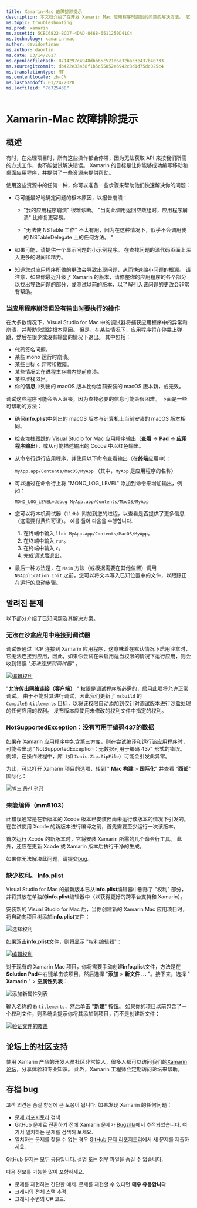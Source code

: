 ```yaml
---
title: Xamarin-Mac 故障排除提示
description: 本文档介绍了在开发 Xamarin Mac 应用程序时遇到的问题的解决方法。 它还讨论了获取支持的方法。
ms.topic: troubleshooting
ms.prod: xamarin
ms.assetid: 5CBC6822-BCD7-4DAD-8468-6511250D41C4
ms.technology: xamarin-mac
author: davidortinau
ms.author: daortin
ms.date: 03/14/2017
ms.openlocfilehash: 8714297c4948dbb65c521d6a32bac3e437b40733
ms.sourcegitcommit: db422e33438f1b5c55852e6942c3d1d75dc025c4
ms.translationtype: MT
ms.contentlocale: zh-CN
ms.lasthandoff: 01/24/2020
ms.locfileid: "76725438"
---
```

# <a name="xamarinmac-troubleshooting-tips"></a>Xamarin-Mac 故障排除提示

## <a name="overview"></a>概述

有时，在处理项目时，所有这些操作都会停滞，因为无法获取 API 来按我们所需的方式工作，也不能尝试解决错误。 Xamarin 的目标是让你能够成功编写移动和桌面应用程序，并提供了一些资源来提供帮助。

使用这些资源中的任何一种，你可以准备一些步骤来帮助他们快速解决你的问题：

- 尽可能最好地确定问题的根本原因，以报告崩溃：

  - "我的应用程序崩溃" 很难诊断。 "当向此调用返回空数组时，应用程序崩溃" 比修复更容易。

  - "无法使 NSTable 工作" 不太有用，因为在这种情况下，似乎不会调用我的 NSTableDelegate 上的任何方法。 "

- 如果可能，请提供一个显示问题的小示例程序。 在查找问题的源代码页面上深入更多的时间和精力。

- 知道您对应用程序所做的更改会导致出现问题，从而快速缩小问题的根源。 请注意，如果你最近升级了 Xamarin 的版本，请修整你的应用程序的各个部分以找出导致问题的部分，或测试以前的版本，以了解引入该问题的更改会非常有帮助。

### <a name="what-to-do-when-your-app-crashes-with-no-output"></a>当应用程序崩溃但没有输出时要执行的操作

在大多数情况下，Visual Studio for Mac 中的调试器将捕获应用程序中的异常和崩溃，并帮助您跟踪根本原因。 但是，在某些情况下，应用程序将在停靠上弹跳，然后在很少或没有输出的情况下退出。 其中包括：

- 代码签名问题。
- 某些 mono 运行时崩溃。
- 某些目标 c 异常和故障。
- 某些情况会在进程生存期内提前崩溃。
- 某些堆栈溢出。
- 你的**信息**中列出的 macOS 版本比你当前安装的 macOS 版本新，或无效。

调试这些程序可能会令人沮丧，因为查找必要的信息可能会很困难。 下面是一些可帮助的方法：

- 确保**info.plist**中列出的 macOS 版本与计算机上当前安装的 macOS 版本相同。
- 检查堆栈跟踪的 Visual Studio for Mac 应用程序输出（**查看** -> **Pad** -> **应用程序输出**），或从可能描述输出的 Cocoa 中以红色输出。
- 从命令行运行应用程序，并使用以下命令查看输出（在**终端**应用中）：

  `MyApp.app/Contents/MacOS/MyApp` （其中，`MyApp` 是应用程序的名称）
- 可以通过在命令行上将 "MONO_LOG_LEVEL" 添加到命令来增加输出，例如：

  `MONO_LOG_LEVEL=debug MyApp.app/Contents/MacOS/MyApp`
- 您可以将本机调试器（`lldb`）附加到您的进程，以查看是否提供了更多信息（这需要付费许可证）。 예를 들어 다음을 수행합니다.

  1. 在终端中输入 `lldb MyApp.app/Contents/MacOS/MyApp`。
  2. 在终端中输入 `run`。
  3. 在终端中输入 `c`。
  4. 完成调试后退出。
- 最后一种方法是，在 `Main` 方法（或根据需要在其他位置）调用 `NSApplication.Init` 之前，您可以将文本写入已知位置中的文件，以跟踪正在运行的启动步骤。

## <a name="known-issues"></a>알려진 문제

以下部分介绍了已知问题及其解决方案。

### <a name="unable-to-connect-to-the-debugger-in-sandboxed-apps"></a>无法在沙盒应用中连接到调试器

调试器通过 TCP 连接到 Xamarin 应用程序，这意味着在默认情况下启用沙盒时，它无法连接到应用，因此，如果你尝试在未启用适当权限的情况下运行应用，则会收到错误 *"无法连接到调试器"* 。

[![编辑权利](troubleshooting-images/debug01.png "编辑权利")](troubleshooting-images/debug01-large.png#lightbox)

"**允许传出网络连接（客户端）** " 权限是调试程序所必需的，启用此项将允许正常调试。 由于不能对其进行调试，因此我们更新了 `msbuild` 的 `CompileEntitlements` 目标，以将该权限自动添加到仅针对调试版本进行沙盒处理的任何应用的权利。 发布版本应使用未修改的权利文件中指定的权利。

### <a name="systemnotsupportedexception-no-data-is-available-for-encoding-437"></a>NotSupportedException：没有可用于编码437的数据

如果在 Xamarin 应用程序中包含第三方库，则在尝试编译和运行该应用程序时，可能会出现 "NotSupportedException：无数据可用于编码 437" 形式的错误。 例如，在操作过程中，库（如 `Ionic.Zip.ZipFile`）可能会引发此异常。

为此，可以打开 Xamarin 项目的选项，转到 " **Mac 构建** > **国际化**" 并查看 "**西部**" 国际化：

[![빌드 옵션 편집](troubleshooting-images/issue01.png "빌드 옵션 편집")](troubleshooting-images/issue01-large.png#lightbox)

### <a name="failed-to-compile-mm5103"></a>未能编译（mm5103）

此错误通常是在新版本的 Xcode 版本已安装但尚未运行该版本的情况下引发的。 在尝试使用 Xcode 的新版本进行编译之前，首先需要至少运行一次该版本。

首次运行 Xcode 的新版本时，它将安装 Xamarin 所需的几个命令行工具。 此外，还应在更新 Xcode 或 Xamarin 版本后执行干净的生成。

如果你无法解决此问题，请提交[bug](#filing-a-bug)。

### <a name="missing-entitlementsplist"></a>缺少权利。 info.plist

Visual Studio for Mac 的最新版本已从**info.plist**编辑器中删除了 "权利" 部分，并将其放在单独的**info.plist**编辑器中（以获得更好的跨平台支持和 Xamarin）。

安装新的 Visual Studio for Mac 后，当你创建新的 Xamarin Mac 应用项目时，将自动向项目树添加**info.plist**文件：

![选择权利](troubleshooting-images/entitlements01.png "选择权利")

如果双击**info.plist**文件，则将显示 "权利编辑器"：

[![编辑权利](troubleshooting-images/entitlements02.png "编辑权利")](troubleshooting-images/entitlements02-large.png#lightbox)

对于现有的 Xamarin Mac 项目，你将需要手动创建**info.plist**文件，方法是在**Solution Pad**中右键单击该项目，然后选择 "**添加** > **新文件 ...** "。接下来，选择 " **Xamarin** " > **空属性列表**：

![添加新属性列表](troubleshooting-images/entitlements03.png "添加新属性列表")

输入名称的 `Entitlements`，然后单击 "**新建**" 按钮。 如果你的项目以前包含了一个权利文件，则系统会提示你将其添加到项目，而不是创建新文件：

[![验证文件的覆盖](troubleshooting-images/entitlements04.png "验证文件的覆盖")](troubleshooting-images/entitlements04-large.png#lightbox)

## <a name="community-support-on-the-forums"></a>论坛上的社区支持

使用 Xamarin 产品的开发人员社区非常惊人，很多人都可以访问我们的[Xamarin 论坛](https://forums.xamarin.com/categories/xamarin-mac)，分享体验和专业知识。 此外，Xamarin 工程师会定期访问论坛来帮助。

<a name="filing-a-bug"/>

## <a name="filing-a-bug"></a>存档 bug

고객 의견은 품질 향상에 큰 도움이 됩니다. 如果发现 Xamarin 的任何问题：

- [문제 리포지토리](https://github.com/xamarin/xamarin-macios/issues) 검색
- GitHub 문제로 전환하기 전에 Xamarin 문제가 [Bugzilla](https://bugzilla.xamarin.com/describecomponents.cgi)에서 추적되었습니다. 여기서 일치하는 문제를 검색해 보세요.
- 일치하는 문제를 찾을 수 없는 경우 [GitHub 문제 리포지토리](https://github.com/xamarin/xamarin-macios/issues/new)에서 새 문제를 제출하세요.

GitHub 문제는 모두 공용입니다. 설명 또는 첨부 파일을 숨길 수 없습니다.

다음 정보를 가능한 많이 포함하세요.

- 문제를 재현하는 간단한 예제. 문제를 재현할 수 있다면 **매우 유용합니다**.
- 크래시의 전체 스택 추적.
- 크래시 주변의 C# 코드.
